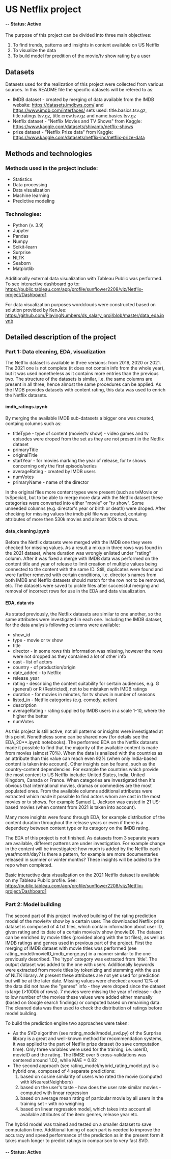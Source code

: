 # US Netflix project
#### -- Status: Active
 
The purpose of this project can be divided into three main objectives:
1. To find trends, patterns and insights in content available on US Netflix
2. To visualize the data
3. To build model for predition of the movie/tv show rating by a user

## Datasets
Datasets used for the realization of this project were collected from various sources. In this README file the specific datasets will be refered to as:
* IMDB dataset - created by merging of data available from the IMDB website: https://datasets.imdbws.com/ and https://www.imdb.com/interfaces/
	sets used: title.basics.tsv.gz, title.ratings.tsv.gz, title.crew.tsv.gz and name.basics.tsv.gz
* Netflix dataset - "Netflix Movies and TV Shows" from Kaggle: https://www.kaggle.com/datasets/shivamb/netflix-shows
* prize dataset - "Netflix Prize data" from Kaggle: https://www.kaggle.com/datasets/netflix-inc/netflix-prize-data


## Methods and technologies
### Methods used in the project include:
* Statistics
* Data processing
* Data visualization
* Machine learning
* Predictive modeling

### Technologies:
* Python (v. 3.9)
* Jupyter
* Pandas
* Numpy
* Scikit-learn
* Surprise
* NLTK
* Seaborn
* Matplotlib

Additionally external data visualization with Tableau Public was performed. To see interactive dashboard go to: https://public.tableau.com/app/profile/sunflower2208/viz/Netflix-project/Dashboard1

For data visualization purposes wordclouds were constructed based on solution provided by KenJee: https://github.com/PlayingNumbers/ds_salary_proj/blob/master/data_eda.ipynb


## Detailed description of the project
### Part 1: Data cleaning, EDA, visualization
The Netflix dataset is available in three versions: from 2019, 2020 or 2021. The 2021 one is not complete (it does not contain info from the whole year), but it was used nonetheless as it contains more entries than the previous two. The structure of the datasets is similar, i.e. the same columns are present in all three, hence almost the same procedures can be applied.
As the IMDB provides datasets with content rating, this data was used to enrich the Netflix datasets.

#### imdb_ratings.ipynb
By merging the available IMDB sub-datasets a bigger one was created, containg columns such as:
* titleType - type of content (movie/tv show) - video games and tv episodes were droped from the set as they are not present in the Netflix dataset
* primaryTitle
* originalTitle
* startYear - for movies marking the year of release, for tv shows concerning only the first episode/series
* averageRating - created by IMDB users
* numVotes
* primaryName - name of the director

In the original files more content types were present (such as tvMovie or tvSpecial), but to be able to merge more data with the Netflix dataset these categories were converted into either "movie" or "tv show". Some unneeded columns (e.g. director's year or birth or death) were droped.
After checking for missing values the imdb.pkl file was created, containg attributes of more then 530k movies and almost 100k tv shows.

#### data_cleaning.ipynb
Before the Netflix datasets were merged with the IMDB one they were checked for missing values. As a result a mixup in three rows was found in the 2021 dataset, where duration was wrongly enlisted under "rating" column.
After it was fixed a merge with IMDB data was performed on the content title and year of release to limit creation of multiple values being connected to the content with the same ID. Still, duplicates were found and were further removed with certain conditions, i.e. director's names from both IMDB and Netflix datasets should match for the row not to be removed, etc. 
The datasets were saved to pickle files after successful merging and removal of incorrect rows for use in the EDA and data visualization.

#### EDA, data vis
As stated previously, the Netflix datasets are similar to one another, so the same attributes were investigated in each one. Including the IMDB dataset, for the data analysis following columns were available:
* show_id
* type - movie or tv show
* title
* director - in some rows this information was missing, however the rows were not dropped as they contained a lot of other info
* cast - list of actors
* country - of production/origin
* date_added - to Netflix
* release_year
* rating - describing the content suitability for certain audiences, e.g. G (general) or R (Restricted), not to be mistaken with IMDB ratings
* duration - for movies in minutes, for tv shows in number of seasons
* listed_in - Netflix categories (e.g. comedy, action)
* description
* averageRating - rating supplied by IMDB users in a scale 1-10, where the higher the better
* numVotes

As this project is still active, not all patterns or insights were investigated at this point. Nonetheless some can be shared now (for details see the EDA_20**.ipynb notebooks).
The performed EDA on the Netflix datasets made it possible to find that the majority of the available content is made from movies (almost 70%). When the data is analized with the countries as an attribute than this value can reach even 92% (when only India-based content is taken into account). Other insights can be found, such as the country-content dependencies. For example the countries which provide the most content to US Netflix include: United States, India, United Kingdom, Canada or France. When categories are investigated then it's obvious that international movies, dramas or commedies are the most populated ones.
From the available columns additional attributes were extracted which made it possible to find actors whom are cast in the most movies or tv shows. For example Samuel L. Jackson was casted in 21 US-based movies (when content from 2021 is taken into account).

Many more insights were found through EDA, for example distribution of the content duration throughout the release years or even if there is a dependecy between content type or its category on the IMDB rating.

The EDA of this project is not finished. As datasets from 3 separate years are available, different patterns are under investigation. For example change in the content will be investigated: how much is added by the Netflix each year/month/day? Is there a pattern, for example are more documentaries released in summer or winter months? These insights will be added to the repo when completed.

Basic interactive data visualization on the 2021 Netflix dataset is available on my Tableau Public profile. See:  https://public.tableau.com/app/profile/sunflower2208/viz/Netflix-project/Dashboard1


### Part 2: Model building
The second part of this project involved building of the rating prediction model of the movie/tv show by a certain user.
The downloaded Netflix prize dataset is composed of 4 txt files, which contain information about user ID, given rating and its date of a certain movie/tv show (movieID). The dataset can be enriched by movie titles (provided along with the txt files), as well as IMDB ratings and genres used in previous part of the project.
First the merging of IMDB dataset with movie titles was performed (see rating_model/movieID_imdb_merge.py) in a manner similar to the one previously described. The 'type' category was extracted from 'title'.
The output dataset was added to the one with users. Additionally keywords were extracted from movie titles by tokenizing and stemming with the use of NLTK library. At present these attributes are not yet used for prediction but will be at the later date.
Missing values were checked: around 12% of the data did not have the "genres" info - they were droped since the dataset is large (>1000k of rows). 7 movies were missing the year of release - due to low number of the movies these values were added either manually (based on Google search findings) or computed based on remaining data. The cleaned data was then used to check the distribution of ratings before model building.

To build the prediction engine two approaches were taken:
* As the SVD algorithm (see rating_model/model_svd.py) of the Surprise library is a great and well-known method for recommendation systems, it was applied to the part of Netflix prize dataset (to save computation time). Only three variables were used for the training, i.e. userID, movieID and the rating. The RMSE over 5 cross-validations was centered around 1.02, while MAE = 0.82
* The second approach (see rating_model/hybrid_rating_model.py) is a hybrid one, composed of 4 separate predictions:
	1. based on cosine similarity of users who rated the movie (computed with kNearestNeighbors)
	2. based on the user's taste - how does the user rate similar movies - computed with linear regression
	3. based on average mean rating of particular movie by all users in the training set - with no weighing
	4. based on linear regression model, which takes into account all available attributes of the item: genres, release year etc.

The hybrid model was trained and tested on a smaller dataset to save computation time. Additional tuning of each part is needed to improve the accuracy and speed performance of the prediction as in the present form it takes much longer to predict ratings in comparison to very fast SVD.

#### -- Status: Active
